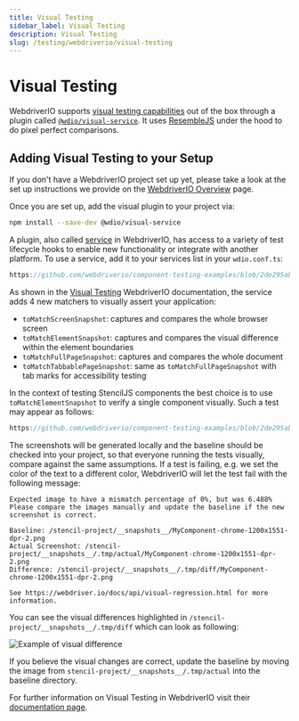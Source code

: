 ```yaml
---
title: Visual Testing
sidebar_label: Visual Testing
description: Visual Testing
slug: /testing/webdriverio/visual-testing
---
```


# Visual Testing

WebdriverIO supports [visual testing capabilities](https://webdriver.io/docs/visual-testing) out of the box through a plugin called [`@wdio/visual-service`](https://www.npmjs.com/package/@wdio/visual-service). It uses [ResembleJS](https://github.com/Huddle/Resemble.js) under the hood to do pixel perfect comparisons.

## Adding Visual Testing to your Setup

If you don't have a WebdriverIO project set up yet, please take a look at the set up instructions we provide on the [WebdriverIO Overview](./01-overview.md) page.

Once you are set up, add the visual plugin to your project via:

```bash npm2yarn
npm install --save-dev @wdio/visual-service
```

A plugin, also called [service](https://webdriver.io/docs/customservices) in WebdriverIO, has access to a variety of test lifecycle hooks to enable new functionality or integrate with another platform. To use a service, add it to your services list in your `wdio.conf.ts`:

```ts reference title="wdio.conf.ts"
https://github.com/webdriverio/component-testing-examples/blob/2de295ab568b5163e67d716156221578b6536d9d/stencil-component-starter/wdio.conf.ts#L119-L126)
```

As shown in the [Visual Testing](https://webdriver.io/docs/visual-testing/writing-tests/) WebdriverIO documentation, the service adds 4 new matchers to visually assert your application:

- `toMatchScreenSnapshot`: captures and compares the whole browser screen
- `toMatchElementSnapshot`: captures and compares the visual difference within the element boundaries
- `toMatchFullPageSnapshot`: captures and compares the whole document
- `toMatchTabbablePageSnapshot`: same as `toMatchFullPageSnapshot` with tab marks for accessibility testing

In the context of testing StencilJS components the best choice is to use `toMatchElementSnapshot` to verify a single component visually. Such a test may appear as follows:

```ts reference title="wdio.conf.ts"
https://github.com/webdriverio/component-testing-examples/blob/2de295ab568b5163e67d716156221578b6536d9d/stencil-component-starter/src/components/my-component/my-component.test.tsx#L20-L28
```

The screenshots will be generated locally and the baseline should be checked into your project, so that everyone running the tests visually, compare against the same assumptions. If a test is failing, e.g. we set the color of the text to a different color, WebdriverIO will let the test fail with the following message:

```
Expected image to have a mismatch percentage of 0%, but was 6.488%
Please compare the images manually and update the baseline if the new screenshot is correct.

Baseline: /stencil-project/__snapshots__/MyComponent-chrome-1200x1551-dpr-2.png
Actual Screenshot: /stencil-project/__snapshots__/.tmp/actual/MyComponent-chrome-1200x1551-dpr-2.png
Difference: /stencil-project/__snapshots__/.tmp/diff/MyComponent-chrome-1200x1551-dpr-2.png

See https://webdriver.io/docs/api/visual-regression.html for more information.
```

You can see the visual differences highlighted in `/stencil-project/__snapshots__/.tmp/diff` which can look as following:

![Example of visual difference](/img/testing/diff-example.png)

If you believe the visual changes are correct, update the baseline by moving the image from `stencil-project/__snapshots__/.tmp/actual` into the baseline directory.

For further information on Visual Testing in WebdriverIO visit their [documentation page](https://webdriver.io/docs/visual-testing).